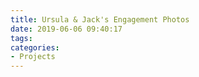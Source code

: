 ```yaml
---
title: Ursula & Jack's Engagement Photos
date: 2019-06-06 09:40:17
tags:
categories:
- Projects
---
```

